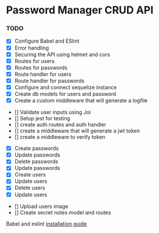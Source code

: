# Password Manager CRUD API

### TODO

-   [x] Configure Babel and ESlint
-   [x] Error handling
-   [x] Securing the API using helmet and cors
-   [x] Routes for users
-   [x] Routes for passwords
-   [x] Route handler for users
-   [x] Route handler for passwords
-   [x] Configure and connect sequelize instance
-   [x] Create db models for users and password
-   [x] Create a custom middleware that will generate a logfile
-   [] Validate user inputs using Joi
-   [] Setup jest for testing
-   [] create auth routes and auth handler
-   [] create a middleware that will generate a jwt token
-   [] create a middleware to verify token
-   [x] Create passwords
-   [x] Update passwords
-   [x] Delete passwords
-   [x] Update passwords
-   [x] Create users
-   [x] Update users
-   [x] Delete users
-   [x] Update users
-   [] Upload users image
-   [] Create secret notes model and routes

Babel and eslint [installation guide](https://gist.github.com/vukhanhtruong/670c6b4d1c02a5798cb40a50762c7548)
